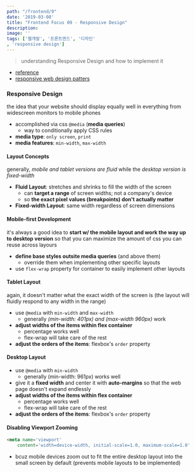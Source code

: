 ```yaml
---
path: "/frontend/9"
date: '2019-03-08'
title: "Frontend Focus 09 - Responsive Design"
description: 
image: ''
tags: ['웹개발', '프론트엔드', '디자인'
, 'responsive design']
---
```

> understanding Responsive Design and how to implement it

- [reference](https://internetingishard.com/)
- [responsive web design patters](https://developers.google.com/web/fundamentals/design-and-ux/responsive/patterns?hl=en)

### Responsive Design
the idea that your website should display equally well in everything from widescreen monitors to mobile phones
- accomplished via css `@media` (__media queries__)
    - way to conditionally apply CSS rules
- __media type__: `only screen`, `print`
- __media features__: `min-width`, `max-width`

#### Layout Concepts
generally, _mobile and tablet versions are fluid_ while the _desktop version is fixed-width_
- __Fluid Layout__: stretches and shrinks to fill the width of the screen
    - can __target a range__ of screen widths; not a company's device
    - so __the exact pixel values (breakpoints) don't actually matter__
- __Fixed-width Layout__: same width regardless of screen dimensions

#### Mobile-first Development
it's always a good idea to __start w/ the mobile layout and work the way up to desktop version__ so that you can maximize the amount of css you can reuse across layours
- __define base styles outsite media queries__ (and above them)
    - override them when implementing other specific layouts
- use `flex-wrap` property for container to easily implement other layouts

#### Tablet Layout
again, it doesn't matter what the exact width of the screen is (the layout will fluidly respond to any width in the range)
- use `@media` with `min-width` and `max-width`
    - generally _(min-width: 401px) and (max-width 960px)_ work
- __adjust widths of the items within flex container__
    - percentage works well
    - flex-wrap will take care of the rest
- __adjust the orders of the items__: flexbox's `order` property

#### Desktop Layout
- use `@media` with `min-width`
    - generally (min-width: 961px) works well
- give it a __fixed width__ and center it with __auto-margins__ so that the web page doesn't expand endlessly
- __adjust widths of the items within flex container__
    - percentage works well
    - flex-wrap will take care of the rest
- __adjust the orders of the items__: flexbox's `order` property

#### Disabling Viewport Zooming
```html
<meta name='viewport'
    content='width=device-width, initial-scale=1.0, maximum-scale=1.0' />
```
- bcuz mobile devices zoom out to fit the entire desktop layout into the small screen by default (prevents mobile layouts to be implemented)